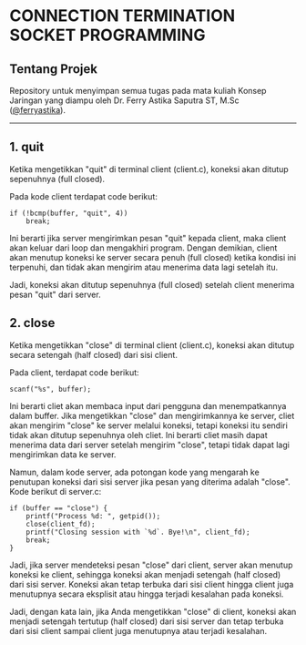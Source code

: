 # CONNECTION TERMINATION SOCKET PROGRAMMING

## Tentang Projek

Repository untuk menyimpan semua tugas pada mata kuliah Konsep Jaringan yang diampu oleh Dr. Ferry Astika Saputra ST, M.Sc ([@ferryastika](https://github.com/ferryastika)).

---

## 1. quit

Ketika mengetikkan "quit" di terminal client (client.c), koneksi akan ditutup sepenuhnya (full closed).

Pada kode client terdapat code berikut:

```
if (!bcmp(buffer, "quit", 4))
    break;
```

Ini berarti jika server mengirimkan pesan "quit" kepada client, maka client akan keluar dari loop dan mengakhiri program. Dengan demikian, client akan menutup koneksi ke server secara penuh (full closed) ketika kondisi ini terpenuhi, dan tidak akan mengirim atau menerima data lagi setelah itu.

Jadi, koneksi akan ditutup sepenuhnya (full closed) setelah client menerima pesan "quit" dari server.

## 2. close

Ketika mengetikkan "close" di terminal client (client.c), koneksi akan ditutup secara setengah (half closed) dari sisi client.

Pada client, terdapat code berikut:

```
scanf("%s", buffer);
```

Ini berarti cliet akan membaca input dari pengguna dan menempatkannya dalam buffer. Jika mengetikkan "close" dan mengirimkannya ke server, cliet akan mengirim "close" ke server melalui koneksi, tetapi koneksi itu sendiri tidak akan ditutup sepenuhnya oleh cliet. Ini berarti cliet masih dapat menerima data dari server setelah mengirim "close", tetapi tidak dapat lagi mengirimkan data ke server.

Namun, dalam kode server, ada potongan kode yang mengarah ke penutupan koneksi dari sisi server jika pesan yang diterima adalah "close". Kode berikut di server.c:

```
if (buffer == "close") {
    printf("Process %d: ", getpid());
    close(client_fd);
    printf("Closing session with `%d`. Bye!\n", client_fd);
    break;
}
```

Jadi, jika server mendeteksi pesan "close" dari client, server akan menutup koneksi ke client, sehingga koneksi akan menjadi setengah (half closed) dari sisi server. Koneksi akan tetap terbuka dari sisi client hingga client juga menutupnya secara eksplisit atau hingga terjadi kesalahan pada koneksi.

Jadi, dengan kata lain, jika Anda mengetikkan "close" di client, koneksi akan menjadi setengah tertutup (half closed) dari sisi server dan tetap terbuka dari sisi client sampai client juga menutupnya atau terjadi kesalahan.
